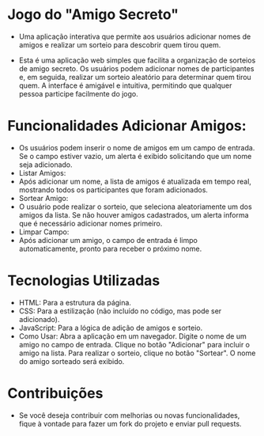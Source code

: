 # Jogo do "Amigo Secreto"
-    Uma aplicação interativa que permite aos usuários adicionar nomes de amigos e realizar um sorteio para descobrir quem tirou quem.  

-  Esta é uma aplicação web simples que facilita a organização de sorteios de amigo secreto. Os usuários podem adicionar nomes de participantes e, em seguida, realizar um sorteio aleatório para determinar quem tirou quem. A interface é amigável e intuitiva, permitindo que qualquer pessoa participe facilmente do jogo. 

#   Funcionalidades Adicionar Amigos:  
- Os usuários podem inserir o nome de amigos em um campo de entrada. Se o campo estiver vazio, um alerta é exibido solicitando que um nome seja adicionado.  
-  Listar Amigos:  
-  Após adicionar um nome, a lista de amigos é atualizada em tempo real, mostrando todos os participantes que foram adicionados.  
-  Sortear Amigo:  
-   O usuário pode realizar o sorteio, que seleciona aleatoriamente um dos amigos da lista. Se não houver amigos cadastrados, um alerta informa que é necessário adicionar nomes primeiro.   
-   Limpar Campo:  
-  Após adicionar um amigo, o campo de entrada é limpo automaticamente, pronto para receber o próximo nome. 

#  Tecnologias Utilizadas
-  HTML: Para a estrutura da página.  
-  CSS: Para a estilização (não incluído no código, mas pode ser adicionado).  
-   JavaScript: Para a lógica de adição de amigos e sorteio.  
-  Como Usar:  Abra a aplicação em um navegador. Digite o nome de um amigo no campo de entrada. Clique no botão "Adicionar" para incluir o amigo na lista. Para realizar o sorteio, clique no botão "Sortear". O nome do amigo sorteado será exibido.  

#  Contribuições  
- Se você deseja contribuir com melhorias ou novas funcionalidades, fique à vontade para fazer um fork do projeto e enviar pull requests.
